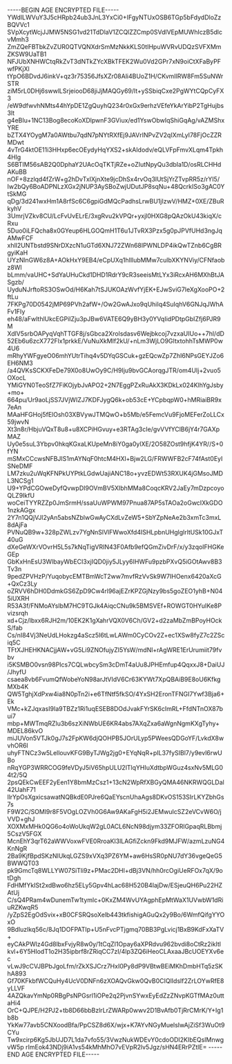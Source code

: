-----BEGIN AGE ENCRYPTED FILE-----
YWdlLWVuY3J5cHRpb24ub3JnL3YxCi0+IFgyNTUxOSB6TGp5bFdydDloZzBQVVc1
SVpXcytWcjJJMW5NSG1vd21TdDlaV1ZCQlZZCmp0SVdlVEpMUWhIczB5dlcvMmh3
ZmZQeFBTbkZvZUR0QTVQNXdrSmMzNkkKLS0tIHpuWVRvUDQzSVFXMmZKSW9UaTB1
NFJUbXNHWCtqRkZvT3dNTkZYcXBkTFEK2Wu0Vd2GPr7xN9oiCtXFaByPFwfPKjXl
tYpO6BDvdJ6inkV+qz3r75356JfsXZr08Ali4BUoZ1H/CKvmIlRW8Fm5SuNWrSTR
ziM5rL0DHj6swwlLSrjeiooD68jiJjMAQGy69/lt+ySSbiqCxe2PgWYtCQpCyFX3
/eW9dfwvhNMts44hYpDE1ZgQuyhQ234r0xGx9erhzVEfeYkArYibP2TgHujbs3lt
g4eBIu+1NC13Bog8ecoKoXDlpwnF3GViux/ed1YswObwIqShiGqAg/vAZMShxYRE
bZTX4YOygM7a0AWtbu7qdN7pNYtRXfEj9JAVrINPvZV2qIXmLyI78FjOcZZRMDwt
4vTrG4ktOE11i3HHxp6ecOEydyHqYXS2+skAIdodv/eQLVFpFmvXLqm4Tpkh4Hlg
S6BTIM56sAB2Q0DphaY2UAcOqTKTjRZe+oZIutNpyQu3dbIa1D/osRLCHHdAKuBB
nOF+8zzlqd4fZrW+g2hDvTxIXjnXte9jcDhSx4rvOq3lUtSjYrZTvpRR5z/rYI5/
Iw2bQy6BoADPNLzXGx2jNUP3AySBoZwjUDutJP8sqNu+48QcrkISo3gAC0YtSkMG
qDg/3d241wxHm1A8rfSc6C6gpiGdMQcPadhsLrwBU1jIzwV/HMZ+0XE/ZBuRkyhV
3UmrjVZkv8CU/LcFvUvELrE/3xgRvu2kVPQr+yxjl0HXG8pQAzOkU43kiqX/cRxu
5Duo0iLFQcha8x0GYeup6HLGOQmH1T6u1JTvRX3Pzx5g0pJPVfUHd3ngJqAMwFCF
xhlI2UNTbstd9SNrDXzcN1uGTd6XNJ72ZWn68lPWNLDP4ikQwTZnb6CgBRgyiKaH
UYzNlnGW6z8A+AOkHxY9EB4/eCpUXq1hIllubMMw7culbXKYNViy/CFNfaobz8Wl
bLmm/vaUHC+SdYaUHuCkd1DHD1RdrY9cR3seeisMtLYx3iRcxAH6MXhBtJASgzb/
UyduNJrftoRS3OSwOd/H6Kah7tSJUKOAzWvfYjEK+EJwSviG7leXgXooPO+2ftLu
7FKPg70D0542jMP69PVh2afW+/Ow2GwAJxo9qUhiIq4SuIqhV6GNJqJWhAFv1FIy
eh48/aFwlthlUkcEGPiIZju3pJBw6VATE6Q9yBH3y0YVqIidPDtpGbIZfj6PJR9M
XdlV5srbOAPyqVqhTTGF8j/sGbca2Xrolsdasv6Wejbkcoj7vzxaUIUo++7hl/dD
52Eb6u6zcX772Flx1prkkE/VuNuXkMIf2kU/+nLm3WjLO9GltxtohhTsMWP0w4U6
mRhyYWFgyeO06mhYUtrTihq4v5DYqGSCuk+gzEQcwZp7ZhI6NPsGEYJZo6EH6NM3
/a4QVKsSCKXFeDe79X0o8UwOy9C/H9Iju9bvGCAorqgJTR/om4UIj+2vuo5OXocL
YMiGYN0TeoSfZ7FiKOjybJvAPO2+2N7EggPZxRuAkX3KDkLx024KlhYgJsby+mo+
664pu/Ur9aoLjSS7JVjWIZJ7KDFJygQ6k+ob53cE+YCpbqpW0+hMRiaiBR9x7eAn
MAaHFGHoj5fElOsh03XBVywJTMQwO+b5Mb/e5FemcVu9FjoMEFerZoLLCx59jwvN
Xt3n8r/HbjuVQxT8u8+u8XCPiHGvuy+e3RTAg3cIe/gvVVfYClB6jY4r7GAXpMAZ
Uy0e5suL3Ybpv0hkqKGxaLKUpeMn8iY0ga0ylXE/2O58ZOst9hfjK4YR//S+0fYN
mSMxCCcwsNFBJIS1mAYNqF0htcM4HXl+Bjw2LG/FRWWFB2cF74fAst0EyISNeDMF
LM7zku2uWqKFNPkUYPtkLGdwUajiANC18o+yvzEDWt53RXUK4jGMsoJMDL3NCSg1
U9+YPdCGOweDyfQvwpDI9OVmBV5XIbhMMa8CoqcKRV2JaEy7mDzpcoyoQLZ9IkfU
woCeiTYYRZZp0JmSrmH/ssaUuWPWM97Pnua87AP5sTAOa2oGwcIXkGDO1nzkAGgx
2Y7n1QQjVJl2yAn5absNZblwGwAyCXdLvZeW5+SbYZpNeAe2b3xmTc3mxL8dAjFa
PVNuQB9w+328pZWLzv7YgNnSlVlFWwoXfd4ISHLpbnUHglglrltUSk10GJxT40uG
dXeGeWXrVOvrH5L5s7kNqTigVRIN43F0Afb9efQGmZivDrF/x/y3zqoIFHGKeGEp
GbKxHnEsU3WlbayWbECI3xjIQD0jiy5JLyy6IHWFu9pzbPXvQ5iGOtAwv8B3Tv3n
9pedZPVHzP/YuqobycEMTBmWcT2ww7mvfRzVvSk9W7IHOenx6420aXcG+QxCz3Ly
oZRVV6hDH0DdmkGS6ZpD9Cw4rl96ajEZrKPZGjNzy9bs5goZEO1yhB+N045iUXRH
R53A3f/FNMoAYsIbM7HC9TGJk4AiqcCNu9k5BMSVEf+ROWGT0HYuIKe8Pvizsrqh
xd+Cjz/lbxx6RJH2m/10EK2K1gXahrVQX0V6Ch/GV2+d2zaMbZmBPoyHOckS/fab
Cs/nI84Vj3NeUdLHokzg4aScz5I6tLwLAWm0CyCOv2Z+ec1XSw8fyZ7c2ZSciq5C
TFtXJHEHKNACjjAW+vG5Li9ZNOfujyZI5YsW/mdNl+rAgWRE1ErUrumiit79fvbv
i5KSMBO0vsn98PIcs7CQLwbcySm3cDmT4aUu8JPHEmfup4QqxxJ8+DaiUJ/JhyfU
csaea8vb6FvumQfWobeYoN98arJtVIdV6Cr63KYWt7XpQBAiB9E8oU6KfkgMXb4K
QW5TghjXdPxw4ia8N0pTn2i+e6TfNtf5fkSO/4YxSH2EronTFNGI7Ywf3Bja6+Ek
VMc+kZJqxasI9Ia9TBZz1Ri1uqESEB8DOdJvakFYrSK6cImRL+FfdNTnOX87bui7
mbp+MWTmqRZlu3b6szXiNWbUE6KR4abs7AXqZxa6aWgnNgmKXgTyhy+MDEL86kvO
miJUVon5VTJk0gJ7s2FpKW6djQOHPB5JOrULyp5PWeesQDGoYF/LvkdX8wvhOR6I
uhyFTNCz3w5LellouvKFG9ByTJWg2jg0+EYqNqR+pIL37fySIBl7/y9evl6rwUBo
nRqYGP3WRRCOG9feVDyJ5iV65hpULU2lTlqYHIuXdtbpWGuz4sxNv5MLG04t2/5Q
2psQEkCwEEF2yEen1Y8bmMzCsz1+13cN2WpRfXBGyQMA46NKRWQGLDal42UahF71
llrYpOsXgxicsawatNQBkdE0PJre6QaEYscnUhaAgs8DKvOS153SIrLKYZbhGs7s
F9W2C/SOMl9r8F5VOgLOZVh0G6Aw9AKaFgH5i2JEMwuIcSZ2eVCvW6O/jVVD+ghJ
XOXMxMHk0QG6o4oWoUkqW2gL0ACL6NcN98djym33ZFORlGpaqRLBbmj5CszV5FGX
McnEhY3qrT62aWWVoxwFVE0RroaKI3lLAGfiZckn9Fkd9MJFW/azmLzuNG4KnNgR
2Ba9KjfBpdSKzNIUkqLGZS9xVXq3PZ6YM+aw6HsSR0pNU7dY36vgeQeG5BWWQT03
pk9GmcTq8WLLYW07SiTli9z+PMac2DHl+dBj3VN/hh0rcOgiUeRFOx7qX/9otDgh
FdHMfYkISt2xdBwo6hz5ELy5Gpv4hLac68H520B4IajDw/ESjeuQH6Pu22HZAtUj
C/sQ4PRam4wDunemTw1tymlc+0KxZM4WvUYAgphEpMtWaX1UVwbW1dRiuRZKwqR5
/yZpS2EgOdSvix+xB0CFSRQsoXelb443tkfishigAGuQx2y9Bo/6WmfQifgYYOxO
9Bdluzlkq56c/8Jq1DOFPATIp+U5nFvcPTjgmq70BB3PgLvicj1BxB9KdFxXaTV+
eyCAkPWlz4Gd8lbxFvjyR8w0y/1tCqZI1Opay6aXPRdvu962bvdi8oCtRz2ikItl
kvl+6Y5HIodT1o2H35ipbrf8rZRiqCC7zI/4lp3ZQ6iHeoCLAxaaJBcUOEYXv6ec
vLwJ9cCVJBPbJgoLfm/rZkXSJCrz7HxI0Py8dP9VBtwBEiMKhDmbHTq5zSKhA893
Gf70KFkbfWCQuHy4UcV0DNFn6zXOAQvGkw0QvB0CIQlIdslf2ZrLOYwRfE8yLLVF
4AZQkavYmNp0RBgPsNPGsrl1iOPe2q2PjvnSYwxEyEdZzZNvpKGTfMAz0uttaHi4
OrC+QJPE/H2PJ2+tb8D66bbBzlrLrZWARp0wwv2D1BvAfb0TjRrCMrK/Y+Ig1b8b
YkKw77avb5CNXoodBfa/PpCSZ8d6X/wjx+K7AYvNGyMuelsIwAjZiSf3WuOt9CYu
Tw9xcirp6Kg5JbUJD7L1da7vfo55/3VwzNukWDEvY0cdoODI2KIbEQsIMnwgvW5p
rImEok43NDj9iA1vs54kMhMhO7vEVpR2lv5Jgz/sHN4ERrPZtlE=
-----END AGE ENCRYPTED FILE-----
